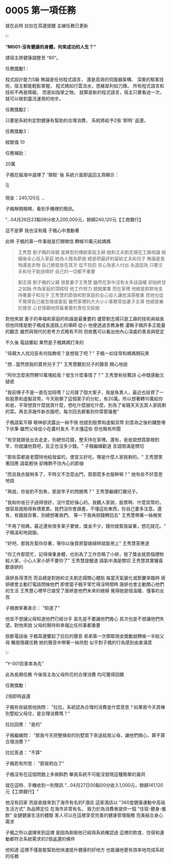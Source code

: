 # 0005 第一項任務

就在此時
拉拉在耳邊提醒
主線任務已更新

<aside>
✨

**“M001-沒有健康的身體，何來成功的人生？”**

請宿主將健康調整至 “80”。

任務獎勵1：

程式設計能力S級
無論是任何程式語言，
還是高效的伺服器架構、
深奧的駭客技術，宿主都能輕鬆掌握，
程式碼如行雲流水，思維犀利如刀鋒。
所有程式語言和技術不再是障礙，
而是如指掌之物。
就算是新的程式語言，宿主只要看過一次，
就可以做到靈活運用的地步。

任務獎勵2：

只要是系統判定對健康有幫助的合理消費，
系統將給予2倍 ’即時’ 返還。

任務獎勵3：

經驗值 10

任務補助：

20萬

</aside>

子楓在腦海中選擇了 '領取' 後
系統介面即返回主頁顯示：

<aside>
🗒️

現金：240,120元
…

</aside>

子楓睜開眼睛，看到手機裡的簡訊。

"…04月26日23點08分收入200,000元，餘額240,120元【工商銀行】

這不是夢
我也沒有瘋
子楓心中激動著

此時
子楓的第一件事就是打開微信
轉帳10萬元給媽媽

> 王秀慧
劉子楓的母親
是典型的傳統家庭主婦
她和丈夫劉志揚在工廠相識
結婚後全心投入家庭
她為人極為節儉
總是把最好的留給丈夫和兒子
無論是食物還是衣物
自己總是放在其次
從不抱怨
甘心為家人付出
永遠認為
只要丈夫和兒子能過得好
自己的一切都不重要
> 

> 劉志揚
劉子楓的父親
很愛妻子王秀慧
雖然在家中沒有太多話語權
卻始終甘之如飴
作為家庭的頂樑柱
他工作努力
兢兢業業
而在家裡
他總是默默地支持著妻子和兒子
王秀慧的節儉和對家庭的全心投入讓他深感敬重
而他也從不覺得自己被忽視或委屈
雖然家裡的大大小小事務常由妻子主導
他總是樂於接受
心甘情願地把最重要的責任交給她
> 

對他來說
妻子的幸福和家庭的和諧是最重要的
儘管劉志揚只是工廠的技術員組長
但他同樣是劉子楓成長道路上的導師
從小
他便透過言教身教
灌輸子楓許多正能量的觀念
雖然與現代的思考方式略有不同
但依舊可以看出他內心深處的善良與堅定

不久後
電話響起
果然是子楓媽媽打來的

"母親大人找兒臣有何指教呢？是想我了吧？"
子楓一如往常和媽媽開玩笑

"想…當然想我的寶貝兒子了"
王秀慧聽到兒子的聲音
開心地說

"阿你怎麼突然轉10萬塊給我？發生什麼事情了？"
王秀慧有些驚訝
心中既感動又疑惑

"我前陣子不是一直在加班嗎？公司接了個大案子，我是負責人，最近也投資了一些股票和虛擬貨幣。今天剛領了這個案子的分紅，有20萬。所以想著轉10萬給你和爸，平常想買什麼就買什麼，想吃什麼就吃什麼，別為了省錢天天去買人家挑剩的菜。再去添幾件新衣服吧，每次回去都看到你穿那幾套"

子楓語氣平靜
眼神卻流露出一絲不捨
他提到股票和虛擬貨幣
刻意為之後的鋪墊埋下伏筆
雖然父母從小在農村長大
不太懂這些
但也略有所聞

"有空就跟爸出去走走，別總怕花錢，整天待在家裡。還有，爸爸說想買那根釣竿，你就讓他買吧，反正也沒多少錢。"
子楓繼續勸道
言語間滿是關切

"那些菜都是老闆特地給我留的，便宜又好吃，哪是什麼人家挑剩的。"
王秀慧笑著回應
語氣輕快
卻掩飾不住內心的節儉

"而且我衣服夠多了，平時又不怎麼出門，買那麼多衣服幹嘛？"
她有些不好意思地說

"再說，你爸釣不到魚，那是竿子的問題嗎？"
王秀慧繼續打趣兒子。

"我和你爸日子過得很好，沒什麼好操心的。我聽人家說，股票啊、什麼貨幣的，很容易就賠得負債累累。我們沒你會讀書，不懂這些東西，你自己要多注意。還有，有錢就存著，別總想著我們。
等一下我再把錢轉回去"
王秀慧帶著一絲微笑

"不用了啦媽，最近還有很多案子要做，獎金不少，錢你就幫我留著，想花就花。"
子楓溫和地說服。

"好吧，那我先幫你存著，等你以後買房娶媳婦時就能用上"
王秀慧答應道

"你工作那麼忙，記得保重身體，也別為了工作忽略了小妍，發了獎金就買個禮物給人家，小心人家小妍不要你了"
王秀慧提醒道
語氣中滿是關切
王秀慧其實蠻喜歡唐妍的

唐妍長得漂亮
而且總是對她和丈夫劉志揚關心體貼
每當天氣變化或節慶來臨時
唐妍總會主動打電話問候他們
即使當子楓平常忙得沒時間時
唐妍也會主動關心他們的生活
王秀慧心裡早已接受了唐妍是他們未來的媳婦
覺得她是個溫暖、懂事的女孩

子楓微笑著表示：
"知道了"

他並不想讓父母知道他們已經分手
首先是不要讓他們擔心
其次也是不想讓他們失望。對他來說
父母的期待和幸福比任何事都重要

掛斷電話後
子楓耳邊響起了拉拉的聲音
弟弟第一次領取現金獎勵就轉帳一半給父母
觸發隱藏任務
她的聲音中帶著一絲欣慰
似乎對子楓的行為感到由衷滿意

<aside>
✨

“Y-001百善孝為先”

此為長期任務
今後宿主為父母所花的合理消費
均可獲得回饋

任務獎勵：

2倍即時返還

</aside>

子楓有些疑惑地詢問：
"拉拉，系統認為合理的消費是什麼意思？如果我今天買棟別墅給父母住，是合理消費嗎？"

拉拉回應：
"是的"

子楓繼續問：
"那我今天把整條街的別墅買下來送給我父母，讓他們開心，算不算合理消費？"

拉拉答道：
"不算"

子楓若有所思：
"那我明白了"

子楓沒有在這個問題上多做斟酌
畢竟系統不可能沒發現這種簡單的漏洞

就在這時、手機收到一則簡訊
"…04月27日00點00分收入1,000元，餘額141,120元【工商銀行】"

他沒有回家
而是直接來到了海市有名的F酒店
這家酒店以
"360度健康運動中高端生活方式"
為品牌定位
在海市非常有名，
致力於為消費者提供一個
"住宿-健身-餐飲"
全鏈健康生活的體驗
客人可以在這裡享受完善的健康管理服務
完美結合身心需求

子楓之所以選擇來到這裡
是因為剛剛他已經與系統確認過
這裡的飲食、住宿和運動都符合系統需求的2倍返還的條件

他知道
這裡不僅是能幫助他快速提升健康的好地方
也能讓他更有效率地完成系統的任務